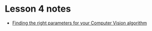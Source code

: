 # Lesson 4 notes

- [Finding the right parameters for your Computer Vision algorithm](https://medium.com/@maunesh/finding-the-right-parameters-for-your-computer-vision-algorithm-d55643b6f954)
